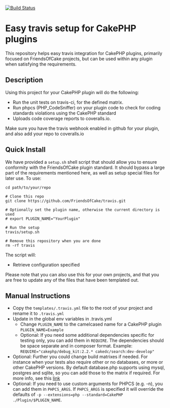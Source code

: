 [![Build Status](https://travis-ci.org/FriendsOfCake/travis.png?branch=master)](https://travis-ci.org/FriendsOfCake/travis)

# Easy travis setup for CakePHP plugins

This repository helps easy travis integration for CakePHP plugins, primarily focused on FriendsOfCake projects, but can be used within any plugin when satisfying the requirements.

## Description

Using this project for your CakePHP plugin will do the following:

 - Run the unit tests on travis-ci, for the defined matrix.
 - Run phpcs (PHP_CodeSniffer) on your plugin code to check for coding standards violations using the CakePHP standard
 - Uploads code coverage reports to coveralls.io.

Make sure you have the travis webhook enabled in github for your plugin, and also add your repo to coveralls.io

## Quick Install

We have provided a `setup.sh` shell script that should allow you to ensure conformity with the FriendsOfCake plugin standard. It should bypass a large part of the requirements mentioned here, as well as setup special files for later use. To use:

	cd path/to/your/repo

	# Clone this repo
	git clone https://github.com/FriendsOfCake/travis.git

	# Optionally set the plugin name, otherwise the current directory is used
	# export PLUGIN_NAME="YourPlugin"

	# Run the setup
	travis/setup.sh

	# Remove this repository when you are done
	rm -rf travis

The script will:

- Retrieve configuration specified

Please note that you can also use this for your own projects, and that you are free to update any of the files that have been templated out.

## Manual Instructions

- Copy the `templates/.travis.yml` file to the root of your project and rename it to `.travis.yml`
- Update in the global env variables in .travis.yml
  - Change `PLUGIN_NAME` to the camelcased name for a CakePHP plugin `PLUGIN_NAME=Example`
  - Optional: If you need some additional dependencies specific for testing only, you can add them in `REQUIRE`. The dependencies should be space separate and in composer format. Example: `REQUIRE="cakephp/debug_kit:2.2.* cakedc/search:dev-develop"`
- Optional: Further you could change build matrixes if needed. For instance when your tests also require other or no databases, or more or other CakePHP versions. By default database.php supports using mysql, postgres and sqlite, so you can add those to the matrix if required. For more info, see this [link](http://about.travis-ci.org/docs/user/languages/php/)
- Optional: If you need to use custom arguments for PHPCS (e.g. -n), you can add them in `PHPCS_ARGS`. If `PHPCS_ARGS` is specified it will override the defaults of `-p --extensions=php --standard=CakePHP ./Plugin/$PLUGIN_NAME`.
